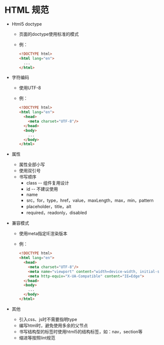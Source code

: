 # HTML 规范

- Html5 doctype 

  - 页面的doctype使用标准的模式

  - 例：

    ```html
    <!DOCTYPE html>
    <html lang="en">
      ...
    </html>
    ```

- 字符编码

  - 使用UTF-8

  - 例：

    ```html
    <!DOCTYPE html>
    <html lang="en">
      <head>
        <meta charset="UTF-8"/>
      </head>
      <body>
        ...
      </body>
    </html>
    ```

- 属性

  - 属性全部小写
  - 使用双引号
  - 书写顺序
    - class -- 组件复用设计
    - id -- 不建议使用
    - name
    - src，for，type，href，value，maxLength，max，min，pattern
    - placeholder，title，alt
    - required，readonly，disabled

- 兼容模式

  - 使用meta指定IE渲染版本

  - 例：

    ```html
    <!DOCTYPE html>
    <html lang="en">
      <head>
        <meta charset="UTF-8"/>
        <meta name="viewport" content="width=device-width, initial-scale=1.0">
        <meta http-equiv="X-UA-Compatible" content="IE=Edge">
      </head>
      <body>
        ...
      </body>
    </html>
    ```

- 其他

  - 引入css、js时不需要指明type
  - 编写html时，避免使用多余的父节点
  - 书写结构型的标签时使用html5的结构标签，如：nav，section等
  - 缩进等按照lint规范